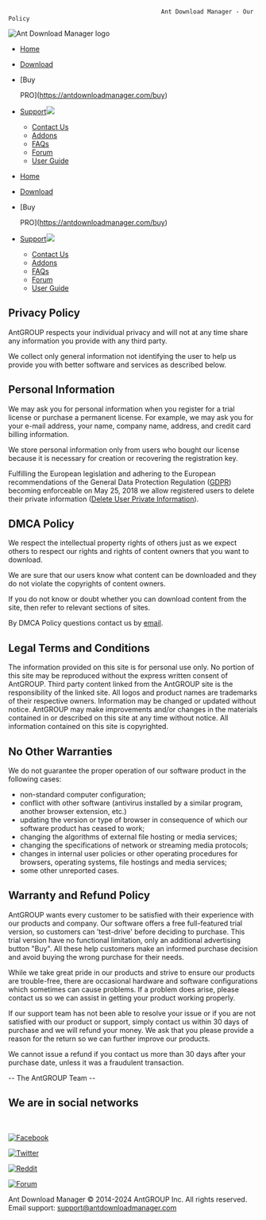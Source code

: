 ﻿﻿       
  
   
                                               Ant Download Manager - Our Policy

![Ant Download Manager logo](/images/AntDM_designed_by.png.pagespeed.ce.iS5Ewq3Evw.png)

* [Home](https://antdownloadmanager.com/index)
* [Download](https://antdownloadmanager.com/download)
* [Buy
    
    PRO](https://antdownloadmanager.com/buy)
* [Support![](/images/a_down.png.pagespeed.ce.VYhtD24HQN.png)](#)
    * [Contact Us](https://antdownloadmanager.com/contact)
    * [Addons](https://antdownloadmanager.com/addons_m)
    * [FAQs](https://antdownloadmanager.com/faqs)
    * [Forum](https://antdownloadmanager.com/forum)
    * [User Guide](https://antdownloadmanager.com/user_guide)

* [Home](https://antdownloadmanager.com/index)
* [Download](https://antdownloadmanager.com/download)
* [Buy
    
    PRO](https://antdownloadmanager.com/buy)
* [Support![](/images/a_down.png.pagespeed.ce.VYhtD24HQN.png)](#)
    * [Contact Us](https://antdownloadmanager.com/contact)
    * [Addons](https://antdownloadmanager.com/addons_m)
    * [FAQs](https://antdownloadmanager.com/faqs)
    * [Forum](https://antdownloadmanager.com/forum)
    * [User Guide](https://antdownloadmanager.com/user_guide)

Privacy Policy
--------------

AntGROUP respects your individual privacy and will not at any time share any information you provide with any third party.

We collect only general information not identifying the user to help us provide you with better software and services as described below.

Personal Information
--------------------

We may ask you for personal information when you register for a trial license or purchase a permanent license. For example, we may ask you for your e-mail address, your name, company name, address, and credit card billing information.

We store personal information only from users who bought our license because it is necessary for creation or recovering the registration key.

Fulfilling the European legislation and adhering to the European recommendations of the General Data Protection Regulation ([GDPR](https://gdpr-info.eu/)) becoming enforceable on May 25, 2018 we allow registered users to delete their private information ([Delete User Private Information](https://antdownloadmanager.com/gdpr)).

DMCA Policy
-----------

We respect the intellectual property rights of others just as we expect others to respect our rights and rights of content owners that you want to download.

We are sure that our users know what content can be downloaded and they do not violate the copyrights of content owners.

If you do not know or doubt whether you can download content from the site, then refer to relevant sections of sites.

By DMCA Policy questions contact us by [email](mailto:dmca@antdownloadmanager.com).

Legal Terms and Conditions
--------------------------

The information provided on this site is for personal use only. No portion of this site may be reproduced without the express written consent of AntGROUP. Third party content linked from the AntGROUP site is the responsibility of the linked site. All logos and product names are trademarks of their respective owners. Information may be changed or updated without notice. AntGROUP may make improvements and/or changes in the materials contained in or described on this site at any time without notice. All information contained on this site is copyrighted.

No Other Warranties
-------------------

We do not guarantee the proper operation of our software product in the following cases:  

* non-standard computer configuration;
* conflict with other software (antivirus installed by a similar program, another browser extension, etc.)
* updating the version or type of browser in consequence of which our software product has ceased to work;
* changing the algorithms of external file hosting or media services;
* changing the specifications of network or streaming media protocols;
* changes in internal user policies or other operating procedures for browsers, operating systems, file hostings and media services;
* some other unreported cases.

Warranty and Refund Policy
--------------------------

AntGROUP wants every customer to be satisfied with their experience with our products and company. Our software offers a free full-featured trial version, so customers can 'test-drive' before deciding to purchase. This trial version have no functional limitation, only an additional advertising button "Buy". All these help customers make an informed purchase decision and avoid buying the wrong purchase for their needs.

While we take great pride in our products and strive to ensure our products are trouble-free, there are occasional hardware and software configurations which sometimes can cause problems. If a problem does arise, please contact us so we can assist in getting your product working properly.

If our support team has not been able to resolve your issue or if you are not satisfied with our product or support, simply contact us within 30 days of purchase and we will refund your money. We ask that you please provide a reason for the return so we can further improve our products.

We cannot issue a refund if you contact us more than 30 days after your purchase date, unless it was a fraudulent transaction.

  
  
\-- The AntGROUP Team --

We are in social networks
-------------------------

﻿

[![](/images/socials/transparency.png.pagespeed.ce.6pi0UzUZiM.png "Facebook")](https://facebook.com/antdownloadmanager)

[![](/images/socials/transparency.png.pagespeed.ce.6pi0UzUZiM.png "Twitter")](https://twitter.com/_AntDM)

[![](/images/socials/transparency.png.pagespeed.ce.6pi0UzUZiM.png "Reddit")](https://reddit.com/user/antdm)

[![](/images/socials/transparency.png.pagespeed.ce.6pi0UzUZiM.png "Forum")](https://antdownloadmanager.com/forum)

Ant Download Manager © 2014-2024 AntGROUP Inc. All rights reserved.  
Email support: [support@antdownloadmanager.com](mailto:support@antdownloadmanager.com)